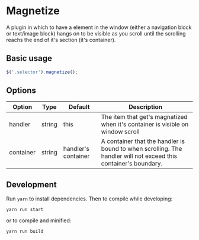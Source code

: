 # Magnetize

A plugin in which to have a element in the window (either a navigation block or text/image block) hangs on to be visible as you scroll until the scrolling reachs the end of it's section (it's container).

## Basic usage

```javascript
$('.selector').magnetize();
```

## Options

| Option | Type | Default | Description |
| ------ | ---- | ------- | ----------- |
| handler | string | this | The item that get's magnatized when it's container is visible on window scroll |
| container | string | handler's container | A container that the handler is bound to when scrolling. The handler will not exceed this container's boundary.

## Development

Run `yarn` to install dependencies. Then to compile while developing:

```
yarn run start
```

or to compile and minified:

```
yarn run build
```
